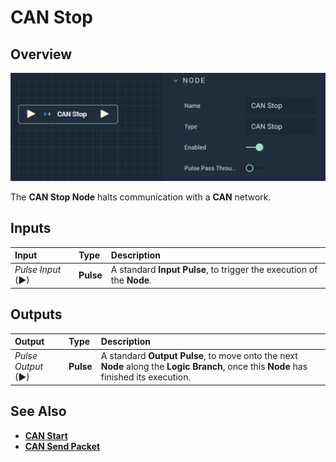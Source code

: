 # CAN Stop

## Overview

![The CAN Stop Node.](../../../.gitbook/assets/canstop.png)

The **CAN Stop Node** halts communication with a **CAN** network.

## Inputs

| Input | Type | Description |
| :--- | :--- | :--- |
| _Pulse Input_ \(►\) | **Pulse** | A standard **Input Pulse**, to trigger the execution of the **Node**. |

## Outputs

| Output | Type | Description |
| :--- | :--- | :--- |
| _Pulse Output_ \(►\) | **Pulse** | A standard **Output Pulse**, to move onto the next **Node** along the **Logic Branch**, once this **Node** has finished its execution. |

## See Also

* [**CAN Start**](canstart.md)
* [**CAN Send Packet**](cansendpacket.md)

